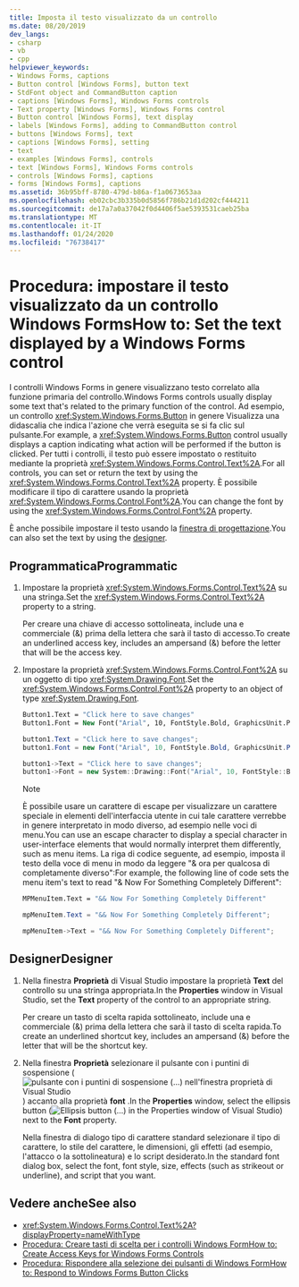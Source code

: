 ```yaml
---
title: Imposta il testo visualizzato da un controllo
ms.date: 08/20/2019
dev_langs:
- csharp
- vb
- cpp
helpviewer_keywords:
- Windows Forms, captions
- Button control [Windows Forms], button text
- StdFont object and CommandButton caption
- captions [Windows Forms], Windows Forms controls
- Text property [Windows Forms], Windows Forms control
- Button control [Windows Forms], text display
- labels [Windows Forms], adding to CommandButton control
- buttons [Windows Forms], text
- captions [Windows Forms], setting
- text
- examples [Windows Forms], controls
- text [Windows Forms], Windows Forms controls
- controls [Windows Forms], captions
- forms [Windows Forms], captions
ms.assetid: 36b95bff-8780-479d-b86a-f1a0673653aa
ms.openlocfilehash: eb02cbc3b335b0d5856f786b21d1d202cf444211
ms.sourcegitcommit: de17a7a0a37042f0d4406f5ae5393531caeb25ba
ms.translationtype: MT
ms.contentlocale: it-IT
ms.lasthandoff: 01/24/2020
ms.locfileid: "76738417"
---
```

# <a name="how-to-set-the-text-displayed-by-a-windows-forms-control"></a><span data-ttu-id="c0254-102">Procedura: impostare il testo visualizzato da un controllo Windows Forms</span><span class="sxs-lookup"><span data-stu-id="c0254-102">How to: Set the text displayed by a Windows Forms control</span></span>

<span data-ttu-id="c0254-103">I controlli Windows Forms in genere visualizzano testo correlato alla funzione primaria del controllo.</span><span class="sxs-lookup"><span data-stu-id="c0254-103">Windows Forms controls usually display some text that's related to the primary function of the control.</span></span> <span data-ttu-id="c0254-104">Ad esempio, un controllo <xref:System.Windows.Forms.Button> in genere Visualizza una didascalia che indica l'azione che verrà eseguita se si fa clic sul pulsante.</span><span class="sxs-lookup"><span data-stu-id="c0254-104">For example, a <xref:System.Windows.Forms.Button> control usually displays a caption indicating what action will be performed if the button is clicked.</span></span> <span data-ttu-id="c0254-105">Per tutti i controlli, il testo può essere impostato o restituito mediante la proprietà <xref:System.Windows.Forms.Control.Text%2A>.</span><span class="sxs-lookup"><span data-stu-id="c0254-105">For all controls, you can set or return the text by using the <xref:System.Windows.Forms.Control.Text%2A> property.</span></span> <span data-ttu-id="c0254-106">È possibile modificare il tipo di carattere usando la proprietà <xref:System.Windows.Forms.Control.Font%2A>.</span><span class="sxs-lookup"><span data-stu-id="c0254-106">You can change the font by using the <xref:System.Windows.Forms.Control.Font%2A> property.</span></span>

<span data-ttu-id="c0254-107">È anche possibile impostare il testo usando la [finestra di progettazione](#designer).</span><span class="sxs-lookup"><span data-stu-id="c0254-107">You can also set the text by using the [designer](#designer).</span></span>

## <a name="programmatic"></a><span data-ttu-id="c0254-108">Programmatica</span><span class="sxs-lookup"><span data-stu-id="c0254-108">Programmatic</span></span>

1. <span data-ttu-id="c0254-109">Impostare la proprietà <xref:System.Windows.Forms.Control.Text%2A> su una stringa.</span><span class="sxs-lookup"><span data-stu-id="c0254-109">Set the <xref:System.Windows.Forms.Control.Text%2A> property to a string.</span></span>

   <span data-ttu-id="c0254-110">Per creare una chiave di accesso sottolineata, include una e commerciale (&) prima della lettera che sarà il tasto di accesso.</span><span class="sxs-lookup"><span data-stu-id="c0254-110">To create an underlined access key, includes an ampersand (&) before the letter that will be the access key.</span></span>

2. <span data-ttu-id="c0254-111">Impostare la proprietà <xref:System.Windows.Forms.Control.Font%2A> su un oggetto di tipo <xref:System.Drawing.Font>.</span><span class="sxs-lookup"><span data-stu-id="c0254-111">Set the <xref:System.Windows.Forms.Control.Font%2A> property to an object of type <xref:System.Drawing.Font>.</span></span>

    ```vb
    Button1.Text = "Click here to save changes"
    Button1.Font = New Font("Arial", 10, FontStyle.Bold, GraphicsUnit.Point)
    ```

    ```csharp
    button1.Text = "Click here to save changes";
    button1.Font = new Font("Arial", 10, FontStyle.Bold, GraphicsUnit.Point);
    ```

    ```cpp
    button1->Text = "Click here to save changes";
    button1->Font = new System::Drawing::Font("Arial", 10, FontStyle::Bold, GraphicsUnit::Point);
    ```

    > [!NOTE]
    > <span data-ttu-id="c0254-112">È possibile usare un carattere di escape per visualizzare un carattere speciale in elementi dell'interfaccia utente in cui tale carattere verrebbe in genere interpretato in modo diverso, ad esempio nelle voci di menu.</span><span class="sxs-lookup"><span data-stu-id="c0254-112">You can use an escape character to display a special character in user-interface elements that would normally interpret them differently, such as menu items.</span></span> <span data-ttu-id="c0254-113">La riga di codice seguente, ad esempio, imposta il testo della voce di menu in modo da leggere "& ora per qualcosa di completamente diverso":</span><span class="sxs-lookup"><span data-stu-id="c0254-113">For example, the following line of code sets the menu item's text to read "& Now For Something Completely Different":</span></span>

    ```vb
    MPMenuItem.Text = "&& Now For Something Completely Different"
    ```

    ```csharp
    mpMenuItem.Text = "&& Now For Something Completely Different";
    ```

    ```cpp
    mpMenuItem->Text = "&& Now For Something Completely Different";
    ```

## <a name="designer"></a><span data-ttu-id="c0254-114">Designer</span><span class="sxs-lookup"><span data-stu-id="c0254-114">Designer</span></span>

1. <span data-ttu-id="c0254-115">Nella finestra **Proprietà** di Visual Studio impostare la proprietà **Text** del controllo su una stringa appropriata.</span><span class="sxs-lookup"><span data-stu-id="c0254-115">In the **Properties** window in Visual Studio, set the **Text** property of the control to an appropriate string.</span></span>

   <span data-ttu-id="c0254-116">Per creare un tasto di scelta rapida sottolineato, include una e commerciale (&) prima della lettera che sarà il tasto di scelta rapida.</span><span class="sxs-lookup"><span data-stu-id="c0254-116">To create an underlined shortcut key, includes an ampersand (&) before the letter that will be the shortcut key.</span></span>

2. <span data-ttu-id="c0254-117">Nella finestra **Proprietà** selezionare il pulsante con i puntini di sospensione (![pulsante con i puntini di sospensione (...) nell'finestra proprietà di Visual Studio](./media/visual-studio-ellipsis-button.png)) accanto alla proprietà **font** .</span><span class="sxs-lookup"><span data-stu-id="c0254-117">In the **Properties** window, select the ellipsis button (![Ellipsis button (...) in the Properties window of Visual Studio](./media/visual-studio-ellipsis-button.png)) next to the **Font** property.</span></span>

   <span data-ttu-id="c0254-118">Nella finestra di dialogo tipo di carattere standard selezionare il tipo di carattere, lo stile del carattere, le dimensioni, gli effetti (ad esempio, l'attacco o la sottolineatura) e lo script desiderato.</span><span class="sxs-lookup"><span data-stu-id="c0254-118">In the standard font dialog box, select the font, font style, size, effects (such as strikeout or underline), and script that you want.</span></span>

## <a name="see-also"></a><span data-ttu-id="c0254-119">Vedere anche</span><span class="sxs-lookup"><span data-stu-id="c0254-119">See also</span></span>

- <xref:System.Windows.Forms.Control.Text%2A?displayProperty=nameWithType>
- [<span data-ttu-id="c0254-120">Procedura: Creare tasti di scelta per i controlli Windows Form</span><span class="sxs-lookup"><span data-stu-id="c0254-120">How to: Create Access Keys for Windows Forms Controls</span></span>](how-to-create-access-keys-for-windows-forms-controls.md)
- [<span data-ttu-id="c0254-121">Procedura: Rispondere alla selezione dei pulsanti di Windows Form</span><span class="sxs-lookup"><span data-stu-id="c0254-121">How to: Respond to Windows Forms Button Clicks</span></span>](how-to-respond-to-windows-forms-button-clicks.md)
